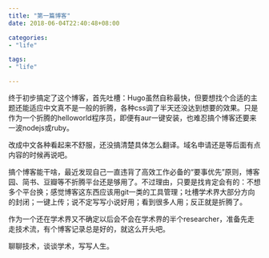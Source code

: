 ```yaml
---
title: "第一篇博客"
date: 2018-06-04T22:40:48+08:00

categories:
- "life"

tags:
- "life"

---
```


终于初步搞定了这个博客，首先吐槽：Hugo虽然自称最快，但要想找个合适的主题还能适应中文真不是一般的折腾，各种css调了半天还没达到想要的效果。只是作为一个折腾的helloworld程序员，即便有aur一键安装，也难忍搞个博客还要来一波nodejs或ruby。

改成中文各种看起来不舒服，还没搞清楚具体怎么翻译。域名申请还是等后面有点内容的时候再说吧。

搞个博客能干啥，最近发现自己一直违背了高效工作必备的“要事优先”原则，博客园、简书、豆瓣等不折腾平台还是够用了。不过理由，只要是找肯定会有的：不想多个平台换；感觉博客这东西应该用git一类的工具管理；吐槽学术界大部分方向的封闭；一键上传；说不定写写小说好用；看到很多人用；反正就是折腾了。

作为一个还在学术界又不确定以后会不会在学术界的半个researcher，准备先走走技术流，有个博客记录总是好的，就这么开头吧。

聊聊技术，谈谈学术，写写人生。

